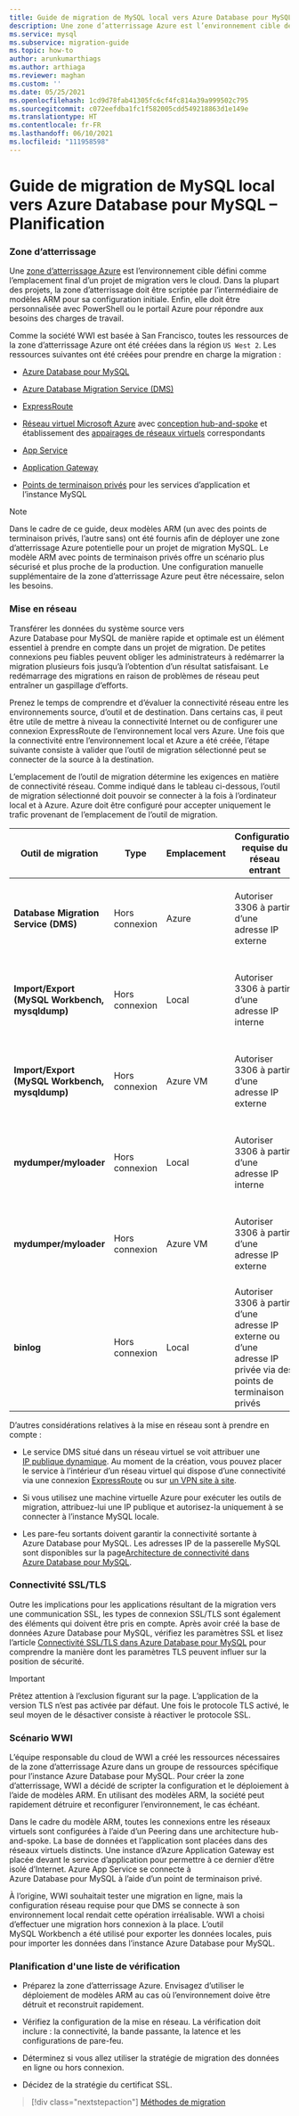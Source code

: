 ```yaml
---
title: Guide de migration de MySQL local vers Azure Database pour MySQL – Planification
description: Une zone d’atterrissage Azure est l’environnement cible défini comme l’emplacement final d’un projet de migration vers le cloud.
ms.service: mysql
ms.subservice: migration-guide
ms.topic: how-to
author: arunkumarthiags
ms.author: arthiaga
ms.reviewer: maghan
ms.custom: ''
ms.date: 05/25/2021
ms.openlocfilehash: 1cd9d78fab41305fc6cf4fc814a39a999502c795
ms.sourcegitcommit: c072eefdba1fc1f582005cdd549218863d1e149e
ms.translationtype: HT
ms.contentlocale: fr-FR
ms.lasthandoff: 06/10/2021
ms.locfileid: "111958598"
---
```

# <a name="mysql-on-premises-to-azure-database-for-mysql-migration-guide-planning"></a>Guide de migration de MySQL local vers Azure Database pour MySQL – Planification

### <a name="landing-zone"></a>Zone d’atterrissage

Une [zone d’atterrissage Azure](/azure/cloud-adoption-framework/ready/landing-zone/) est l’environnement cible défini comme l’emplacement final d’un projet de migration vers le cloud. Dans la plupart des projets, la zone d’atterrissage doit être scriptée par l’intermédiaire de modèles ARM pour sa configuration initiale. Enfin, elle doit être personnalisée avec PowerShell ou le portail Azure pour répondre aux besoins des charges de travail.

Comme la société WWI est basée à San Francisco, toutes les ressources de la zone d’atterrissage Azure ont été créées dans la région `US West 2`. Les ressources suivantes ont été créées pour prendre en charge la migration :

  - [Azure Database pour MySQL](../quickstart-create-mysql-server-database-using-azure-portal.md)

  - [Azure Database Migration Service (DMS)](../../dms/quickstart-create-data-migration-service-portal.md)

  - [ExpressRoute](../../expressroute/expressroute-introduction.md)

  - [Réseau virtuel Microsoft Azure](../../virtual-network/quick-create-portal.md) avec [conception hub-and-spoke](/azure/architecture/reference-architectures/hybrid-networking/hub-spoke) et établissement des [appairages de réseaux virtuels](../../virtual-network/virtual-network-peering-overview.md) correspondants

  - [App Service](../../app-service/overview.md)

  - [Application Gateway](../../load-balancer/quickstart-load-balancer-standard-internal-portal.md?tabs=option-1-create-internal-load-balancer-standard)

  - [Points de terminaison privés](../../private-link/private-endpoint-overview.md) pour les services d’application et l’instance MySQL

> [!NOTE]
> Dans le cadre de ce guide, deux modèles ARM (un avec des points de terminaison privés, l’autre sans) ont été fournis afin de déployer une zone d’atterrissage Azure potentielle pour un projet de migration MySQL. Le modèle ARM avec points de terminaison privés offre un scénario plus sécurisé et plus proche de la production. Une configuration manuelle supplémentaire de la zone d’atterrissage Azure peut être nécessaire, selon les besoins.

### <a name="networking"></a>Mise en réseau

Transférer les données du système source vers Azure Database pour MySQL de manière rapide et optimale est un élément essentiel à prendre en compte dans un projet de migration. De petites connexions peu fiables peuvent obliger les administrateurs à redémarrer la migration plusieurs fois jusqu’à l’obtention d’un résultat satisfaisant. Le redémarrage des migrations en raison de problèmes de réseau peut entraîner un gaspillage d’efforts.

Prenez le temps de comprendre et d’évaluer la connectivité réseau entre les environnements source, d’outil et de destination. Dans certains cas, il peut être utile de mettre à niveau la connectivité Internet ou de configurer une connexion ExpressRoute de l’environnement local vers Azure. Une fois que la connectivité entre l’environnement local et Azure a été créée, l’étape suivante consiste à valider que l’outil de migration sélectionné peut se connecter de la source à la destination.

L’emplacement de l’outil de migration détermine les exigences en matière de connectivité réseau. Comme indiqué dans le tableau ci-dessous, l’outil de migration sélectionné doit pouvoir se connecter à la fois à l’ordinateur local et à Azure. Azure doit être configuré pour accepter uniquement le trafic provenant de l’emplacement de l’outil de migration.

| Outil de migration                             | Type              | Emplacement        | Configuration requise du réseau entrant                                    | Configuration requise du réseau sortant                          |
|--------------------------------------------|-------------------|-----------------|-----------------------------------------------------------------|--------------------------------------------------------|
| **Database Migration Service (DMS)**           | Hors connexion           | Azure           | Autoriser 3306 à partir d’une adresse IP externe                                     | Chemin d’accès pour se connecter à l’instance de base de données Azure MySQL |
| **Import/Export (MySQL Workbench, mysqldump)** | Hors connexion           | Local     | Autoriser 3306 à partir d’une adresse IP interne                                     | Chemin d’accès pour se connecter à l’instance de base de données Azure MySQL |
| **Import/Export (MySQL Workbench, mysqldump)** | Hors connexion           | Azure VM        | Autoriser 3306 à partir d’une adresse IP externe                                     | Chemin d’accès pour se connecter à l’instance de base de données Azure MySQL |
| **mydumper/myloader**                          | Hors connexion           | Local     | Autoriser 3306 à partir d’une adresse IP interne                                     | Chemin d’accès pour se connecter à l’instance de base de données Azure MySQL |
| **mydumper/myloader**                          | Hors connexion           | Azure VM        | Autoriser 3306 à partir d’une adresse IP externe                                     | Chemin d’accès pour se connecter à l’instance de base de données Azure MySQL |
| **binlog**                                     | Hors connexion           | Local     | Autoriser 3306 à partir d’une adresse IP externe ou d’une adresse IP privée via des points de terminaison privés | Chemin d’accès pour chaque serveur de réplication vers le maître       |

D’autres considérations relatives à la mise en réseau sont à prendre en compte :

  - Le service DMS situé dans un réseau virtuel se voit attribuer une [IP publique dynamique](../../dms/faq.md#setup). Au moment de la création, vous pouvez placer le service à l’intérieur d’un réseau virtuel qui dispose d’une connectivité via une connexion [ExpressRoute](../../expressroute/expressroute-introduction.md) ou sur [un VPN site à site](../../vpn-gateway/tutorial-site-to-site-portal.md).

  - Si vous utilisez une machine virtuelle Azure pour exécuter les outils de migration, attribuez-lui une IP publique et autorisez-la uniquement à se connecter à l’instance MySQL locale.

  - Les pare-feu sortants doivent garantir la connectivité sortante à Azure Database pour MySQL. Les adresses IP de la passerelle MySQL sont disponibles sur la page[Architecture de connectivité dans Azure Database pour MySQL](../concepts-connectivity-architecture.md#azure-database-for-mysql-gateway-ip-addresses).

### <a name="ssltls-connectivity"></a>Connectivité SSL/TLS

Outre les implications pour les applications résultant de la migration vers une communication SSL, les types de connexion SSL/TLS sont également des éléments qui doivent être pris en compte. Après avoir créé la base de données Azure Database pour MySQL, vérifiez les paramètres SSL et lisez l’article [Connectivité SSL/TLS dans Azure Database pour MySQL](../concepts-ssl-connection-security.md) pour comprendre la manière dont les paramètres TLS peuvent influer sur la position de sécurité.

> [!Important]
> Prêtez attention à l’exclusion figurant sur la page. L’application de la version TLS n’est pas activée par défaut. Une fois le protocole TLS activé, le seul moyen de le désactiver consiste à réactiver le protocole SSL.

### <a name="wwi-scenario"></a>Scénario WWI

L’équipe responsable du cloud de WWI a créé les ressources nécessaires de la zone d’atterrissage Azure dans un groupe de ressources spécifique pour l’instance Azure Database pour MySQL. Pour créer la zone d’atterrissage, WWI a décidé de scripter la configuration et le déploiement à l’aide de modèles ARM. En utilisant des modèles ARM, la société peut rapidement détruire et reconfigurer l’environnement, le cas échéant.

Dans le cadre du modèle ARM, toutes les connexions entre les réseaux virtuels sont configurées à l’aide d’un Peering dans une architecture hub-and-spoke. La base de données et l’application sont placées dans des réseaux virtuels distincts. Une instance d’Azure Application Gateway est placée devant le service d’application pour permettre à ce dernier d’être isolé d’Internet. Azure App Service se connecte à Azure Database pour MySQL à l’aide d’un point de terminaison privé.

À l’origine, WWI souhaitait tester une migration en ligne, mais la configuration réseau requise pour que DMS se connecte à son environnement local rendait cette opération irréalisable. WWI a choisi d’effectuer une migration hors connexion à la place. L’outil MySQL Workbench a été utilisé pour exporter les données locales, puis pour importer les données dans l’instance Azure Database pour MySQL.

### <a name="planning-checklist"></a>Planification d'une liste de vérification

  - Préparez la zone d’atterrissage Azure. Envisagez d’utiliser le déploiement de modèles ARM au cas où l’environnement doive être détruit et reconstruit rapidement.

  - Vérifiez la configuration de la mise en réseau. La vérification doit inclure : la connectivité, la bande passante, la latence et les configurations de pare-feu.

  - Déterminez si vous allez utiliser la stratégie de migration des données en ligne ou hors connexion.

  - Décidez de la stratégie du certificat SSL.  


> [!div class="nextstepaction"]
> [Méthodes de migration](./migration-methods.md)